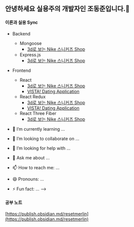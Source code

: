 ## 안녕하세요 실용주의 개발자인 조동준입니다.👋


#### 이론과 실용 Sync
- Backend 
  - Mongoose 
    - [3d로 보는 Nike 스니커즈 Shop](https://github.com/resetmerlin/NikeSnkrShop)
  - Express.js
    - [3d로 보는 Nike 스니커즈 Shop](https://github.com/resetmerlin/NikeSnkrShop)

- Frontend
  - React
    - [3d로 보는 Nike 스니커즈 Shop](https://github.com/resetmerlin/NikeSnkrShop)
    - [VISTA! Dating Application](https://github.com/resetmerlin/2023-1-Team3)
  - React Redux 
    - [3d로 보는 Nike 스니커즈 Shop](https://github.com/resetmerlin/NikeSnkrShop)
    - [VISTA! Dating Application](https://github.com/resetmerlin/2023-1-Team3)
  - React Three Fiber
    - [3d로 보는 Nike 스니커즈 Shop](https://github.com/resetmerlin/NikeSnkrShop)

- 🌱 I’m currently learning ...
- 👯 I’m looking to collaborate on ...
- 🤔 I’m looking for help with ...
- 💬 Ask me about ...
- 📫 How to reach me: ...
- 😄 Pronouns: ...
- ⚡ Fun fact: ...
-->


#### 공부 노트
[https://publish.obsidian.md/resetmerlin](https://publish.obsidian.md/resetmerlin)
